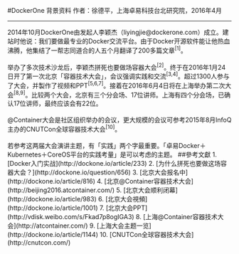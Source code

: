 #DockerOne 背景资料
作者：徐德平，上海卓易科技台北研究院，2016年4月
<hr>
2014年10月DockerOne由发起人李颖杰（liyingjie@dockerone.com）成立。建站时他说：我们要做最专业的Docker交流平台。由于Docker开源软件能让他热血沸腾，他集结了一帮志同道合的人五个月翻译了200多篇文章<sup>[1]</sup>。
<br><br>
举办了多次技术沙龙后，李颖杰拼死也要做场容器大会<sup>[2]</sup>。终于在2016年1月24日开了第一次北京「容器技术大会」，会议强调实践和交流<sup>[3,4]</sup>。超过1300人参与了大会，并製作了视频和PPT<sup>[5,6,7]</sup>。接着在2016年6月4日将在上海举办第二次大会<sup>[8,9]</sup>。比较两个大会，北京有三个分会场、17位讲师。上海有四个分会场，已确认17位讲师，最终应该会有22位。
<br><br>
@Container大会是社区组织举办的会议，更大规模的会议可参考2015年8月InfoQ主办的CNUTCon全球容器技术大会<sup>[10]</sup>。
<br><br>
若参考这两届大会演讲主题，有「实践」两个字最重要。「卓易Docker＋Kubernetes＋CoreOS平台的实践考量」是可以考虑的主题。
##參考文獻
1. [Docker入门实战](http://dockone.io/article/233)
2. [为什么拼死也要做这场容器大会？](http://dockone.io/question/656)
3. [北京大会报名中](http://dockone.io/article/816)
4. [北京@Container容器技术大会](http://beijing2016.atcontainer.com/)
5. [北京大会顺利闭幕](http://dockone.io/article/983)
6. [北京大会視頻](http://dockone.io/article/1001)
7. [北京大会PPT](http://vdisk.weibo.com/s/Fkad7p8ogIGA3)
8. [上海@Container容器技术大会](http://atcontainer.com/)
9. [上海大会主题一览](http://dockone.io/article/1144)
10. [CNUTCon全球容器技术大会](http://cnutcon.com/)

